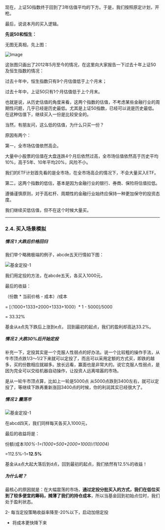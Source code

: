 现在，上证50指数终于回到了3年估值平均的下方。于是，我们按照原定计划，开枪。





最后，说说本月的买入逻辑。



**先说50和恒生：**



无图无真相，先上图：



![Image](http://mmbiz.qpic.cn/mmbiz/SEPick5M9xjObHpwn1ZwmPL5lvuRKGv9v1QnVdI85G074PMORJqcFj58e37LBB8SjgZnicM82EE0thqHaNm97iaEA/640?wx_fmt=png&tp=webp&wxfrom=5&wx_lazy=1&wx_co=1)



这张图只画出了2012年5月至今的情况，在这里向大家报告一下过去十年上证50及恒生指数的情况：



过去十年中，恒生指数只有9个月估值低于上个月末；

过去十年中，上证50只有1个月估值低于上个月末。



也就是说，从历史估值的角度来看，这两个指数的估值，不考虑某些金融行业的周期性问题，几乎已经是历史最低。尤其是上证50指数，已经可以说是历史最低。在这种估值下，继续买入一份是比较安全的。



当然，有朋友问，这么低的估值，为什么只买一份？



原因有两个：

第一，全市场估值依然高企。

大量中小股票的估值在大盘连跌4个月后依然过高，全市场估值依然高于历史平均10%，高于5年、10年平均20%，风险不小。

我们的ETF计划首先看的是全市场，在全市场高企的情况下，不会大量买入ETF。



第二，这两个指数的低估，基本是因为金融行业的银行、券商、保险将估值拉低。

遵循谨慎原则，对于高杠杆、周期性的金融行业始终应保持一种更加保守的投资态度。

我们继续买低估值，但不在这个时候大量买。







---



### 2.4. 买入场景模拟



##### 情况 1 大跌后价格回归

我们举个略微极端的例子，abcde五天行情如下图：



![基金定投-1](file:///Volumes/Files/workspace/MaxNote/MaxNotes_Snowball/imgs/基金定投-1.png?lastModify=1612550189)



我们用定投的方法，在abcde五天，各买入1000元，

最后的收益：

（份数 * 当前价格 - 成本）/成本

= [（1000+1333+2000+1333+1000）* 1 - 5000]/5000

= 33.32%

基金从a点先下跌后上涨到e点， 回到最初的起点，我们的盈利却高达33.2%。



##### 情况 2 大跌30%后开始定投

补充一下，定投其实是一个克服人性弱点的好办法。说一个比较粗的操作手法，从牛市顶点跌1/3～1/2下来就可以定投了，而且可以采用定额的方式买，即跌的越多，买的份数相应就越多。放长远看，赢面也是非常大的。说它克服人性弱点，是因为完全可以交给机器自动操作，让投资人远离喧嚣的市场。

是从一轮牛市顶点算，比如上一轮是5000点
从5000点跌到3400左右，就可以定投了，等继续下跌再重新涨回3400点的时候，你的利润其实已经很大了。





##### 情况 2 震荡市



![基金定投-1](file:///Volumes/Files/workspace/MaxNote/MaxNotes_Snowball/imgs/基金定投-2.png?lastModify=1612550189)



在abcd四天，我们同样每天各买入1000元，

最后的收益将是：

份额/成本*100%-1=(1000+500+2000+1000)/(1000*4)

=112.5%-1=**12.5%**

基金从a点大起大落后到d点，回到最初的起点，我们依然有12.5%的收益！

##### **为什么呢？**

最核心的原因就是：在大幅震荡的市场，**通过定投分批买入的方式，我们在低位买到了较多便宜的筹码，摊薄了我们的持仓成本**，所以当基金回到初始点位时，我们处于盈利状态。

2- 每当定投策略收益率降至-20%以下，启动加倍定投

  - 将成本更快降下来